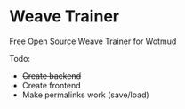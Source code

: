 # Weave Trainer
Free Open Source Weave Trainer for Wotmud

Todo:
- ~~Create backend~~
- Create frontend
- Make permalinks work (save/load)
